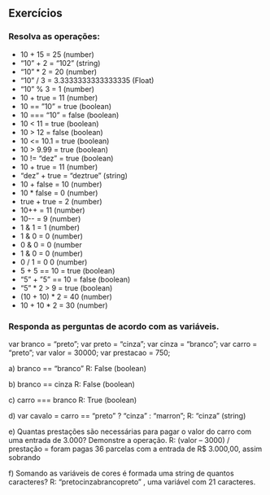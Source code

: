 ## Exercícios

### Resolva as operações:
- 	10 + 15 = 25 (number)
-	“10” + 2 = “102” (string)
-	“10” * 2 = 20 (number)
-	“10” / 3 = 3.3333333333333335 (Float)
-	“10” % 3 = 1 (number)
-	10 + true = 11 (number)
-	10 == ”10” = true (boolean)
-	10 === “10” = false (boolean)
-	10 < 11 = true (boolean)
-	10 > 12 = false (boolean)
-	10 <= 10.1 =  true (boolean)
-	10 > 9.99 = true (boolean)
-	10 != “dez” = true (boolean)
-	10 + true = 11 (number)
-	“dez” + true = “deztrue” (string)
-	10 + false = 10 (number)
-	10 * false = 0 (number)
-	true + true = 2 (number)
-	10++ = 11 (number)
-	10-- = 9 (number)
-	1 & 1 = 1 (number)	
-	1 & 0 = 0 (number)
-	0 & 0 = 0 (number
-	1 & 0 = 0 (number)
-	0 / 1 = 0 0 (number)
-	5 + 5 == 10 = true (boolean)
-	“5” + ”5” == 10 = false (boolean)
-	“5” * 2 > 9 = true (boolean)
-	(10 + 10) * 2 = 40 (number)
-	10 + 10 * 2 = 30 (number)

###	Responda as perguntas de acordo com as variáveis.
var branco = “preto”;
var preto = “cinza”;
var cinza = “branco”;
var carro = “preto”;
var valor = 30000;
var prestacao = 750;

a)	branco == “branco”
R: False (boolean)

b)	branco == cinza
R: False (boolean)

c)	carro === branco
R: True  (boolean)

d)	var cavalo = carro == “preto” ? “cinza” : “marron”;
R: “cinza” (string)

e)	Quantas prestações são necessárias para pagar o valor do carro com uma entrada de 3.000? Demonstre a operação.
R:  (valor – 3000) / prestação = foram pagas 36 parcelas  com a entrada de R$ 3.000,00, assim sobrando

f)	Somando as variáveis de cores é formada uma string de quantos caracteres?
R: “pretocinzabrancopreto” , uma variável com 21 caracteres. 
